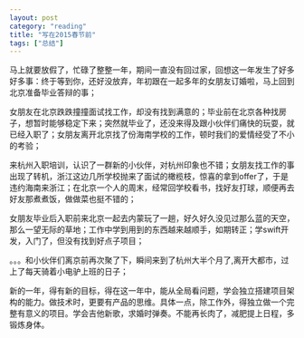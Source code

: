 ```yaml
---
layout: post
category: "reading"
title: "写在2015春节前"
tags: ["总结"]
---
```

   马上就要放假了，忙碌了整整一年，期间一直没有回过家，回想这一年发生了好多好多事：终于等到你，还好没放弃，年初跟在一起多年的女朋友订婚啦，马上回到北京准备毕业答辩的事；
   
   女朋友在北京跌跌撞撞面试找工作，却没有找到满意的；毕业前在北京各种找房子，想暂时能够稳定下来；突然就毕业了，还没来得及跟小伙伴们痛快的玩耍，就已经入职了；女朋友离开北京找了份海南学校的工作，顿时我们的爱情经受了不小的考验；
   
   来杭州入职培训，认识了一群新的小伙伴，对杭州印象也不错；女朋友找工作的事出现了转机，浙江这边几所学校抛来了面试的橄榄枝，惊喜的拿到offer了，于是违约海南来浙江；在北京一个人的周末，经常回学校看书，找好友打球，顺便再去好友那煮煮饭，做做菜也挺不错的；
   
   女朋友毕业后入职前来北京一起去内蒙玩了一趟，好久好久没见过那么蓝的天空，那么一望无际的草地；工作中学到用到的东西越来越顺手，如期转正；学swift开发，入门了，但没有找到好点子项目；

   。。。和小伙伴们离京前再次聚了下，瞬间来到了杭州大半个月了,离开大都市，过上了每天骑着小电驴上班的日子；
   
   新的一年，得有新的目标，得在这一年中，能从全局看问题，学会独立搭建项目架构的能力。做技术时，更要有产品的思维。具体一点，除工作外，得独立做一个完整有意义的项目。学会吉他新歌，求婚时弹奏。不能再长肉了，减肥提上日程，多锻炼身体。      


